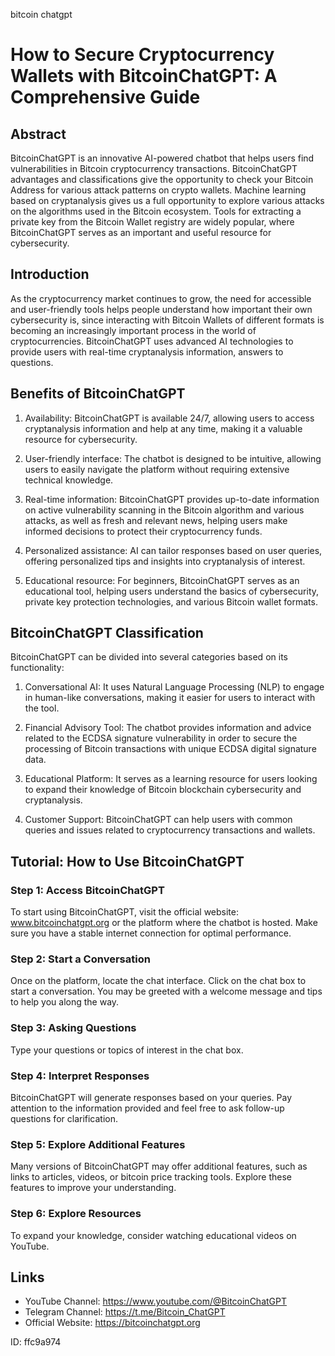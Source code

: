 bitcoin chatgpt
# How to Secure Cryptocurrency Wallets with BitcoinChatGPT: A Comprehensive Guide

## Abstract 

BitcoinChatGPT is an innovative AI-powered chatbot that helps users find vulnerabilities in Bitcoin cryptocurrency transactions. BitcoinChatGPT advantages and classifications give the opportunity to check your Bitcoin Address for various attack patterns on crypto wallets. Machine learning based on cryptanalysis gives us a full opportunity to explore various attacks on the algorithms used in the Bitcoin ecosystem. Tools for extracting a private key from the Bitcoin Wallet registry are widely popular, where BitcoinChatGPT serves as an important and useful resource for cybersecurity. 

## Introduction 

As the cryptocurrency market continues to grow, the need for accessible and user-friendly tools helps people understand how important their own cybersecurity is, since interacting with Bitcoin Wallets of different formats is becoming an increasingly important process in the world of cryptocurrencies. BitcoinChatGPT uses advanced AI technologies to provide users with real-time cryptanalysis information, answers to questions. 

## Benefits of BitcoinChatGPT 

1. Availability: BitcoinChatGPT is available 24/7, allowing users to access cryptanalysis information and help at any time, making it a valuable resource for cybersecurity. 

2. User-friendly interface: The chatbot is designed to be intuitive, allowing users to easily navigate the platform without requiring extensive technical knowledge. 

3. Real-time information: BitcoinChatGPT provides up-to-date information on active vulnerability scanning in the Bitcoin algorithm and various attacks, as well as fresh and relevant news, helping users make informed decisions to protect their cryptocurrency funds. 

4. Personalized assistance: AI can tailor responses based on user queries, offering personalized tips and insights into cryptanalysis of interest. 

5. Educational resource: For beginners, BitcoinChatGPT serves as an educational tool, helping users understand the basics of cybersecurity, private key protection technologies, and various Bitcoin wallet formats. 

## BitcoinChatGPT Classification 

BitcoinChatGPT can be divided into several categories based on its functionality: 

1. Conversational AI: It uses Natural Language Processing (NLP) to engage in human-like conversations, making it easier for users to interact with the tool. 

2. Financial Advisory Tool: The chatbot provides information and advice related to the ECDSA signature vulnerability in order to secure the processing of Bitcoin transactions with unique ECDSA digital signature data.

3. Educational Platform: It serves as a learning resource for users looking to expand their knowledge of Bitcoin blockchain cybersecurity and cryptanalysis. 

4. Customer Support: BitcoinChatGPT can help users with common queries and issues related to cryptocurrency transactions and wallets. 

## Tutorial: How to Use BitcoinChatGPT 

### Step 1: Access BitcoinChatGPT 

To start using BitcoinChatGPT, visit the official website: www.bitcoinchatgpt.org or the platform where the chatbot is hosted. Make sure you have a stable internet connection for optimal performance. 

### Step 2: Start a Conversation 

Once on the platform, locate the chat interface. Click on the chat box to start a conversation. You may be greeted with a welcome message and tips to help you along the way. 

### Step 3: Asking Questions 

Type your questions or topics of interest in the chat box. 

### Step 4: Interpret Responses 

BitcoinChatGPT will generate responses based on your queries. Pay attention to the information provided and feel free to ask follow-up questions for clarification. 

### Step 5: Explore Additional Features 

Many versions of BitcoinChatGPT may offer additional features, such as links to articles, videos, or bitcoin price tracking tools. Explore these features to improve your understanding. 

### Step 6: Explore Resources 

To expand your knowledge, consider watching educational videos on YouTube. 
 

## Links 

- YouTube Channel: https://www.youtube.com/@BitcoinChatGPT 
- Telegram Channel: https://t.me/Bitcoin_ChatGPT 
- Official Website: https://bitcoinchatgpt.org

 ID: ffc9a974
